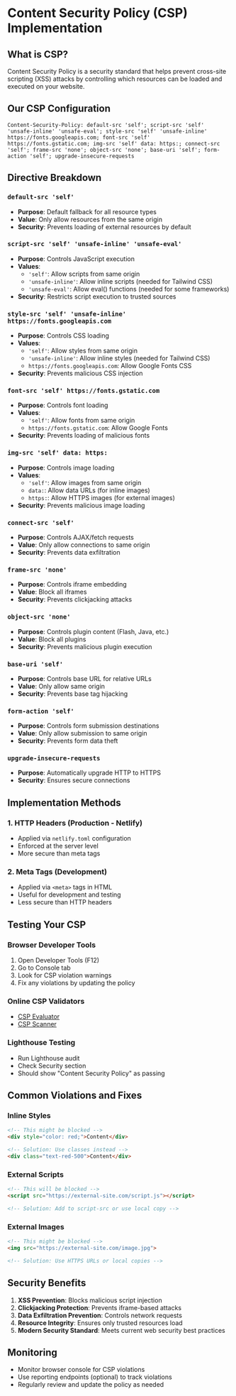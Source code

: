 # Content Security Policy (CSP) Implementation

## What is CSP?
Content Security Policy is a security standard that helps prevent cross-site scripting (XSS) attacks by controlling which resources can be loaded and executed on your website.

## Our CSP Configuration

```http
Content-Security-Policy: default-src 'self'; script-src 'self' 'unsafe-inline' 'unsafe-eval'; style-src 'self' 'unsafe-inline' https://fonts.googleapis.com; font-src 'self' https://fonts.gstatic.com; img-src 'self' data: https:; connect-src 'self'; frame-src 'none'; object-src 'none'; base-uri 'self'; form-action 'self'; upgrade-insecure-requests
```

## Directive Breakdown

### `default-src 'self'`
- **Purpose**: Default fallback for all resource types
- **Value**: Only allow resources from the same origin
- **Security**: Prevents loading of external resources by default

### `script-src 'self' 'unsafe-inline' 'unsafe-eval'`
- **Purpose**: Controls JavaScript execution
- **Values**:
  - `'self'`: Allow scripts from same origin
  - `'unsafe-inline'`: Allow inline scripts (needed for Tailwind CSS)
  - `'unsafe-eval'`: Allow eval() functions (needed for some frameworks)
- **Security**: Restricts script execution to trusted sources

### `style-src 'self' 'unsafe-inline' https://fonts.googleapis.com`
- **Purpose**: Controls CSS loading
- **Values**:
  - `'self'`: Allow styles from same origin
  - `'unsafe-inline'`: Allow inline styles (needed for Tailwind CSS)
  - `https://fonts.googleapis.com`: Allow Google Fonts CSS
- **Security**: Prevents malicious CSS injection

### `font-src 'self' https://fonts.gstatic.com`
- **Purpose**: Controls font loading
- **Values**:
  - `'self'`: Allow fonts from same origin
  - `https://fonts.gstatic.com`: Allow Google Fonts
- **Security**: Prevents loading of malicious fonts

### `img-src 'self' data: https:`
- **Purpose**: Controls image loading
- **Values**:
  - `'self'`: Allow images from same origin
  - `data:`: Allow data URLs (for inline images)
  - `https:`: Allow HTTPS images (for external images)
- **Security**: Prevents malicious image loading

### `connect-src 'self'`
- **Purpose**: Controls AJAX/fetch requests
- **Value**: Only allow connections to same origin
- **Security**: Prevents data exfiltration

### `frame-src 'none'`
- **Purpose**: Controls iframe embedding
- **Value**: Block all iframes
- **Security**: Prevents clickjacking attacks

### `object-src 'none'`
- **Purpose**: Controls plugin content (Flash, Java, etc.)
- **Value**: Block all plugins
- **Security**: Prevents malicious plugin execution

### `base-uri 'self'`
- **Purpose**: Controls base URL for relative URLs
- **Value**: Only allow same origin
- **Security**: Prevents base tag hijacking

### `form-action 'self'`
- **Purpose**: Controls form submission destinations
- **Value**: Only allow submission to same origin
- **Security**: Prevents form data theft

### `upgrade-insecure-requests`
- **Purpose**: Automatically upgrade HTTP to HTTPS
- **Security**: Ensures secure connections

## Implementation Methods

### 1. HTTP Headers (Production - Netlify)
- Applied via `netlify.toml` configuration
- Enforced at the server level
- More secure than meta tags

### 2. Meta Tags (Development)
- Applied via `<meta>` tags in HTML
- Useful for development and testing
- Less secure than HTTP headers

## Testing Your CSP

### Browser Developer Tools
1. Open Developer Tools (F12)
2. Go to Console tab
3. Look for CSP violation warnings
4. Fix any violations by updating the policy

### Online CSP Validators
- [CSP Evaluator](https://csp-evaluator.withgoogle.com/)
- [CSP Scanner](https://cspscanner.com/)

### Lighthouse Testing
- Run Lighthouse audit
- Check Security section
- Should show "Content Security Policy" as passing

## Common Violations and Fixes

### Inline Styles
```html
<!-- This might be blocked -->
<div style="color: red;">Content</div>

<!-- Solution: Use classes instead -->
<div class="text-red-500">Content</div>
```

### External Scripts
```html
<!-- This will be blocked -->
<script src="https://external-site.com/script.js"></script>

<!-- Solution: Add to script-src or use local copy -->
```

### External Images
```html
<!-- This might be blocked -->
<img src="https://external-site.com/image.jpg">

<!-- Solution: Use HTTPS URLs or local copies -->
```

## Security Benefits

1. **XSS Prevention**: Blocks malicious script injection
2. **Clickjacking Protection**: Prevents iframe-based attacks
3. **Data Exfiltration Prevention**: Controls network requests
4. **Resource Integrity**: Ensures only trusted resources load
5. **Modern Security Standard**: Meets current web security best practices

## Monitoring

- Monitor browser console for CSP violations
- Use reporting endpoints (optional) to track violations
- Regularly review and update the policy as needed
